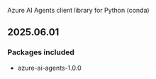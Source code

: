 Azure AI Agents client library for Python (conda)

## 2025.06.01

### Packages included

- azure-ai-agents-1.0.0
